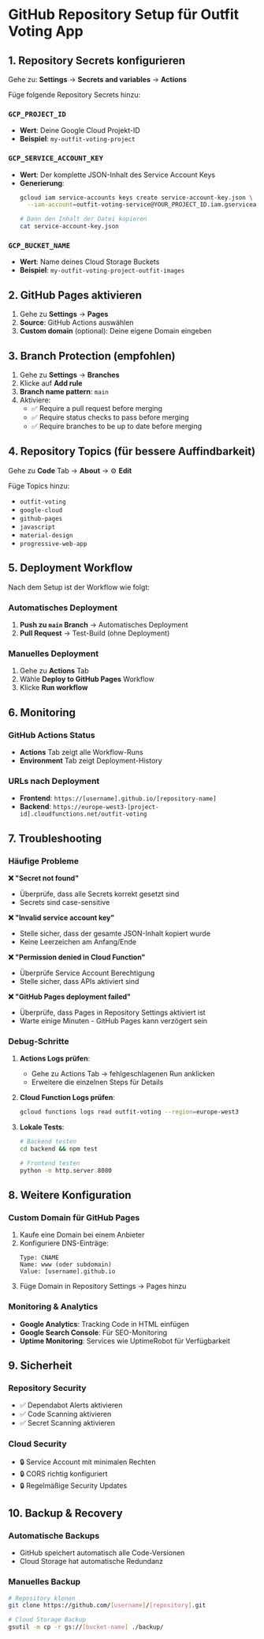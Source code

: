 # GitHub Repository Setup für Outfit Voting App

## 1. Repository Secrets konfigurieren

Gehe zu: **Settings** → **Secrets and variables** → **Actions**

Füge folgende Repository Secrets hinzu:

### `GCP_PROJECT_ID`
- **Wert**: Deine Google Cloud Projekt-ID
- **Beispiel**: `my-outfit-voting-project`

### `GCP_SERVICE_ACCOUNT_KEY`
- **Wert**: Der komplette JSON-Inhalt des Service Account Keys
- **Generierung**:
  ```bash
  gcloud iam service-accounts keys create service-account-key.json \
    --iam-account=outfit-voting-service@YOUR_PROJECT_ID.iam.gserviceaccount.com
  
  # Dann den Inhalt der Datei kopieren
  cat service-account-key.json
  ```

### `GCP_BUCKET_NAME`
- **Wert**: Name deines Cloud Storage Buckets
- **Beispiel**: `my-outfit-voting-project-outfit-images`

## 2. GitHub Pages aktivieren

1. Gehe zu **Settings** → **Pages**
2. **Source**: GitHub Actions auswählen
3. **Custom domain** (optional): Deine eigene Domain eingeben

## 3. Branch Protection (empfohlen)

1. Gehe zu **Settings** → **Branches**
2. Klicke auf **Add rule**
3. **Branch name pattern**: `main`
4. Aktiviere:
   - ✅ Require a pull request before merging
   - ✅ Require status checks to pass before merging
   - ✅ Require branches to be up to date before merging

## 4. Repository Topics (für bessere Auffindbarkeit)

Gehe zu **Code** Tab → **About** → ⚙️ **Edit**

Füge Topics hinzu:
- `outfit-voting`
- `google-cloud`
- `github-pages`
- `javascript`
- `material-design`
- `progressive-web-app`

## 5. Deployment Workflow

Nach dem Setup ist der Workflow wie folgt:

### Automatisches Deployment
1. **Push zu `main` Branch** → Automatisches Deployment
2. **Pull Request** → Test-Build (ohne Deployment)

### Manuelles Deployment
1. Gehe zu **Actions** Tab
2. Wähle **Deploy to GitHub Pages** Workflow
3. Klicke **Run workflow**

## 6. Monitoring

### GitHub Actions Status
- **Actions** Tab zeigt alle Workflow-Runs
- **Environment** Tab zeigt Deployment-History

### URLs nach Deployment
- **Frontend**: `https://[username].github.io/[repository-name]`
- **Backend**: `https://europe-west3-[project-id].cloudfunctions.net/outfit-voting`

## 7. Troubleshooting

### Häufige Probleme

**❌ "Secret not found"**
- Überprüfe, dass alle Secrets korrekt gesetzt sind
- Secrets sind case-sensitive

**❌ "Invalid service account key"**
- Stelle sicher, dass der gesamte JSON-Inhalt kopiert wurde
- Keine Leerzeichen am Anfang/Ende

**❌ "Permission denied in Cloud Function"**
- Überprüfe Service Account Berechtigung
- Stelle sicher, dass APIs aktiviert sind

**❌ "GitHub Pages deployment failed"**
- Überprüfe, dass Pages in Repository Settings aktiviert ist
- Warte einige Minuten - GitHub Pages kann verzögert sein

### Debug-Schritte

1. **Actions Logs prüfen**:
   - Gehe zu Actions Tab → fehlgeschlagenen Run anklicken
   - Erweitere die einzelnen Steps für Details

2. **Cloud Function Logs prüfen**:
   ```bash
   gcloud functions logs read outfit-voting --region=europe-west3
   ```

3. **Lokale Tests**:
   ```bash
   # Backend testen
   cd backend && npm test
   
   # Frontend testen
   python -m http.server 8080
   ```

## 8. Weitere Konfiguration

### Custom Domain für GitHub Pages
1. Kaufe eine Domain bei einem Anbieter
2. Konfiguriere DNS-Einträge:
   ```
   Type: CNAME
   Name: www (oder subdomain)
   Value: [username].github.io
   ```
3. Füge Domain in Repository Settings → Pages hinzu

### Monitoring & Analytics
- **Google Analytics**: Tracking Code in HTML einfügen
- **Google Search Console**: Für SEO-Monitoring
- **Uptime Monitoring**: Services wie UptimeRobot für Verfügbarkeit

## 9. Sicherheit

### Repository Security
- ✅ Dependabot Alerts aktivieren
- ✅ Code Scanning aktivieren
- ✅ Secret Scanning aktivieren

### Cloud Security
- 🔒 Service Account mit minimalen Rechten
- 🔒 CORS richtig konfiguriert
- 🔒 Regelmäßige Security Updates

## 10. Backup & Recovery

### Automatische Backups
- GitHub speichert automatisch alle Code-Versionen
- Cloud Storage hat automatische Redundanz

### Manuelles Backup
```bash
# Repository klonen
git clone https://github.com/[username]/[repository].git

# Cloud Storage Backup
gsutil -m cp -r gs://[bucket-name] ./backup/
```
